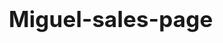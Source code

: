 # Miguel-sales-page
<!DOCTYPE html>
<html lang="en">
<head>
    <meta charset="UTF-8">
    <meta name="viewport" content="width=device-width, initial-scale=1.0">
    <title>From $500K to $1M in 31 Days - Build & Boost Method</title>
    <style>
        /* CSS Reset */
        * {
            margin: 0;
            padding: 0;
            box-sizing: border-box;
        }

        html, body {
            overflow-x: hidden;
            font-family: -apple-system, BlinkMacSystemFont, 'Segoe UI', Roboto, Oxygen, Ubuntu, Cantarell, sans-serif;
            line-height: 1.6;
            color: #2c2c2c;
        }

        /* Layout Containers */
        .container {
            width: 100%;
            max-width: 1200px;
            margin: 0 auto;
            padding: 0 2rem;
        }

        .section {
            width: 100%;
            padding: 3rem 0;
        }

        /* Typography */
        h1 {
            font-size: 2.5rem;
            font-weight: 700;
            line-height: 1.2;
            margin-bottom: 1rem;
        }

        h2 {
            font-size: 2rem;
            font-weight: 700;
            line-height: 1.3;
            margin-bottom: 1.5rem;
            color: #1a1a1a;
        }

        h3 {
            font-size: 1.5rem;
            font-weight: 600;
            margin-bottom: 1rem;
        }

        p {
            font-size: 1.1rem;
            margin-bottom: 1.5rem;
            max-width: 65ch;
        }

        .large-text {
            font-size: 1.3rem;
            font-weight: 500;
        }

        /* Hero Section */
        .hero {
            background: linear-gradient(135deg, #667eea 0%, #764ba2 100%);
            color: white;
            text-align: center;
            padding: 4rem 0;
        }

        .preheader {
            font-size: 1rem;
            font-weight: 500;
            margin-bottom: 1rem;
            opacity: 0.9;
        }

        .hero h1 {
            color: white;
            margin-bottom: 1.5rem;
        }

        .hero .subheader {
            font-size: 1.2rem;
            margin-bottom: 2rem;
            opacity: 0.95;
        }

        .vsl-container {
            margin: 2rem 0;
            position: relative;
            display: flex;
            justify-content: center;
            width: 100%;
        }

        .vsl-icon {
            width: 200px;
            height: 120px;
            background: #000;
            border-radius: 10px;
            position: relative;
            cursor: pointer;
            transition: transform 0.3s ease;
        }

        .vsl-icon:hover {
            transform: scale(1.05);
        }

        .play-button {
            position: absolute;
            top: 50%;
            left: 50%;
            transform: translate(-50%, -50%);
            width: 40px;
            height: 40px;
            background: rgba(255, 255, 255, 0.9);
            border-radius: 50%;
            display: flex;
            align-items: center;
            justify-content: center;
        }

        .play-button::after {
            content: '';
            width: 0;
            height: 0;
            border-left: 12px solid #333;
            border-top: 8px solid transparent;
            border-bottom: 8px solid transparent;
            margin-left: 2px;
        }

        /* Buttons */
        .cta-button {
            display: inline-block;
            padding: 1rem 2.5rem;
            font-size: 1.2rem;
            font-weight: 700;
            text-decoration: none;
            border-radius: 8px;
            transition: all 0.3s ease;
            cursor: pointer;
            border: none;
            text-align: center;
        }

        .cta-primary {
            background: #ff6b6b;
            color: white;
        }

        .cta-primary:hover {
            background: #ff5252;
            transform: translateY(-2px);
        }

        .cta-secondary {
            background: #4ecdc4;
            color: white;
        }

        .cta-secondary:hover {
            background: #45b7aa;
            transform: translateY(-2px);
        }

        /* Content Sections */
        .problem-section {
            background: #f8f9fa;
        }

        .origin-section {
            background: white;
        }

        .solution-section {
            background: #f1f3f4;
        }

        .product-section {
            background: white;
        }

        .offer-section {
            background: linear-gradient(135deg, #667eea 0%, #764ba2 100%);
            color: white;
        }

        .offer-section h2,
        .offer-section h3 {
            color: white;
        }

        .faq-section {
            background: #f8f9fa;
        }

        /* Bullets and Lists */
        .bullet-list {
            list-style: none;
            margin: 2rem 0;
        }

        .bullet-list li {
            margin-bottom: 1.5rem;
            padding-left: 2rem;
            position: relative;
        }

        .bullet-list li::before {
            content: '✓';
            position: absolute;
            left: 0;
            color: #4ecdc4;
            font-weight: bold;
            font-size: 1.2rem;
        }

        /* Emphasis Styles */
        .bold {
            font-weight: 700;
        }

        .italic {
            font-style: italic;
        }

        .caps {
            text-transform: uppercase;
            letter-spacing: 1px;
        }

        .highlight {
            background: linear-gradient(120deg, #a8e6cf 0%, #dcedc8 100%);
            padding: 0.2rem 0.5rem;
            border-radius: 4px;
        }

        /* Testimonials */
        .testimonial {
            background: white;
            padding: 2rem;
            border-radius: 10px;
            box-shadow: 0 4px 15px rgba(0,0,0,0.1);
            margin: 2rem 0;
            border-left: 4px solid #4ecdc4;
        }

        .testimonial-text {
            font-style: italic;
            font-size: 1.1rem;
            margin-bottom: 1rem;
        }

        .testimonial-author {
            font-weight: 600;
            color: #666;
        }

        /* FAQ */
        .faq-item {
            background: white;
            margin-bottom: 1.5rem;
            border-radius: 8px;
            padding: 1.5rem;
            box-shadow: 0 2px 10px rgba(0,0,0,0.05);
        }

        .faq-question {
            font-weight: 600;
            font-size: 1.2rem;
            margin-bottom: 0.5rem;
            color: #333;
        }

        /* Mobile Responsiveness */
        @media (max-width: 1024px) {
            .container {
                padding: 0 1.5rem;
            }
            
            h1 {
                font-size: 2.2rem;
            }
            
            h2 {
                font-size: 1.8rem;
            }
        }

        @media (max-width: 768px) {
            .container {
                padding: 0 1rem;
            }
            
            h1 {
                font-size: 1.8rem;
            }
            
            h2 {
                font-size: 1.5rem;
            }
            
            p, .large-text {
                font-size: 1rem;
            }
            
            .section {
                padding: 2rem 0;
            }
            
            .hero {
                padding: 3rem 0;
            }
            
            .cta-button {
                padding: 0.8rem 2rem;
                font-size: 1.1rem;
            }
            
            .vsl-icon {
                width: 160px;
                height: 100px;
            }
        }

        @media (max-width: 480px) {
            h1 {
                font-size: 1.6rem;
            }
            
            h2 {
                font-size: 1.3rem;
            }
            
            .bullet-list li {
                padding-left: 1.5rem;
            }
        }
    </style>
</head>
<body>
    <!-- HERO SECTION -->
    <section class="hero">
        <div class="container">
            <div class="preheader">
                Attention: E-Commerce Brand Owners Doing $30K-$500K+ Per Month
            </div>
            
            <h1>How One Brand Went From $500K to $1M Per Month in Just 31 Days Using Our "Build & Boost" Method</h1>
            
            <div class="subheader large-text">
                Finally scale past your revenue plateau without burning through ad budgets or hiring unreliable agencies
            </div>
            
            <div class="vsl-container">
                <div class="vsl-icon">
                    <div class="play-button"></div>
                </div>
            </div>
            
            <div style="text-align: center; width: 100%;">
                <a href="#offer" class="cta-button cta-primary">Get Your Brand Assessment Now</a>
            </div>
        </div>
    </section>

    <!-- PROBLEM IDENTIFICATION -->
    <section class="section problem-section">
        <div class="container">
            <h2>Why Most E-Commerce Brands Hit a Wall at $100K-$500K Per Month</h2>
            
            <p class="large-text">You're watching your monthly numbers... and they're stuck.</p>
            
            <p>Maybe you hit $100K last month. Maybe you're pushing $500K. But every time you try to scale beyond that ceiling, something breaks.</p>
            
            <p>Your ad spend goes up... but your ROAS tanks.</p>
            
            <p>You increase budgets... but you're just buying more expensive customers.</p>
            
            <p>You've tried hiring agencies. They promise the moon, take your money, and six months later you're in the same place—or worse.</p>
            
            <p><span class="bold">Here's what's really happening:</span></p>
            
            <p>Most brands (and the agencies they hire) are trying to <span class="italic">"boost"</span> before they <span class="italic">"build."</span></p>
            
            <p>They're pouring gasoline on a broken engine and wondering why it won't go faster.</p>
            
            <p>Meanwhile, the clock is ticking. Peak season is coming. Your competitors are scaling. And every day you stay stuck is costing you <span class="bold">thousands</span> in missed revenue.</p>
            
            <p>But what if I told you there's a completely different way?</p>
            
            <p>A method that fixes the foundation FIRST... then scales it predictably?</p>
            
            <div class="testimonial">
                <div class="testimonial-text">
                    "I was stuck at $300K per month for 8 months. Every agency I hired just wasted my budget. In 45 days with Build & Boost, we hit $750K and our ROAS actually improved."
                </div>
                <div class="testimonial-author">
                    — Sarah M., Beauty Brand Owner
                </div>
            </div>
        </div>
    </section>

    <!-- ORIGIN STORY -->
    <section class="section origin-section">
        <div class="container">
            <h2>The $2.7 Million Breakthrough That Changed Everything</h2>
            
            <p>Three years ago, I was exactly where you are now.</p>
            
            <p>I had a client—a supplements brand doing about $500K per month. Good product, decent margins, but completely stuck.</p>
            
            <p>We'd tried everything. Split testing ads. New creative angles. Different audiences. Hiring "Facebook experts."</p>
            
            <p>Nothing worked. We'd scale up, ROAS would crash, we'd scale back down.</p>
            
            <p>Then Black Friday was coming. The owner was panicking. He said, <span class="italic">"If we don't crack this, I'm shutting down the ad spend and going back to organic only."</span></p>
            
            <p>That's when I realized we were doing everything backwards.</p>
            
            <p><span class="bold">Instead of trying to scale what was broken, I decided to rebuild it from scratch.</span></p>
            
            <p>First, I consolidated his fragmented ad account. Instead of 47 different campaigns competing against each other, we created ONE campaign per country with Campaign Budget Optimization.</p>
            
            <p>Then I audited every winning creative from the past 2 years—even the ones his previous agency said were "dead." Turns out, 30% of them still had juice.</p>
            
            <p>But here's the real breakthrough...</p>
            
            <p>Instead of discounting the products to increase conversions, we created a <span class="bold">high-perceived-value gift</span> that only activated when customers hit our ideal average order value.</p>
            
            <p>No more race-to-the-bottom pricing. No more margin destruction.</p>
            
            <p>The result?</p>
            
            <p><span class="caps bold">$2.7 million in the first 14 days of Black Friday.</span></p>
            
            <p>We only stopped because they sold out of inventory.</p>
            
            <p>That's when the "Build & Boost" method was born.</p>
        </div>
    </section>

    <!-- SOLUTION REVELATION -->
    <section class="section solution-section">
        <div class="container">
            <h2>The Build & Boost Method: Why It Works When Everything Else Fails</h2>
            
            <p>Here's what makes Build & Boost different from every other scaling strategy:</p>
            
            <p><span class="bold">Phase 1: BUILD</span> (Fix the foundation first)</p>
            
            <ul class="bullet-list">
                <li><span class="bold">Account Consolidation:</span> Combine scattered campaigns into streamlined, machine-learning-optimized structures that actually scale</li>
                <li><span class="bold">Winner Resurrection:</span> Audit and reactivate proven creative assets your current agency probably threw away</li>
                <li><span class="bold">Offer Engineering:</span> Design high-AOV offers using free gifts instead of discounts—maintain margins while boosting conversions</li>
                <li><span class="bold">Unit Economics Optimization:</span> Lock in profitable numbers before spending a dime on scaling</li>
            </ul>
            
            <p><span class="bold">Phase 2: BOOST</span> (Scale what's proven)</p>
            
            <ul class="bullet-list">
                <li><span class="bold">Disciplined Budget Scaling:</span> 20% increments with hourly monitoring—no more "spray and pray"</li>
                <li><span class="bold">Creative Format Optimization:</span> Static ads for volume, viral content for top-of-funnel—each with a specific job</li>
                <li><span class="bold">Real-Time Optimization:</span> Catch diminishing returns before they kill your ROAS</li>
                <li><span class="bold">Inventory-Aware Scaling:</span> Never get caught sold-out during your biggest revenue days</li>
            </ul>
            
            <p>Why does this work when traditional methods fail?</p>
            
            <p><span class="bold">Because it leverages Facebook's machine learning instead of fighting it.</span></p>
            
            <p>When you consolidate campaigns and feed the algorithm clean, consistent data, it gets smarter faster. When you scale gradually instead of jumping budgets, you stay in the "learning sweet spot."</p>
            
            <p>The results speak for themselves:</p>
            
            <ul class="bullet-list">
                <li>$500K to $1M monthly revenue in 31 days</li>
                <li>5x ROAS maintained at scale</li>
                <li>$2.7M in 14 days during peak season</li>
                <li>No budget waste, no margin destruction</li>
            </ul>
            
            <div class="testimonial">
                <div class="testimonial-text">
                    "The consolidation alone improved our ROAS by 40%. Then the offer engineering took us from $180 AOV to $280 AOV. We're doing numbers I never thought possible."
                </div>
                <div class="testimonial-author">
                    — Marcus T., Fitness Equipment Brand
                </div>
            </div>
        </div>
    </section>

    <!-- PRODUCT INTRODUCTION -->
    <section class="section product-section">
        <div class="container">
            <h2>Introducing the Build & Boost Scaling System</h2>
            
            <p class="large-text">The exact method we used to take brands from plateaued growth to predictable 7-figure months.</p>
            
            <p>Look, you have two choices when it comes to scaling past your current ceiling:</p>
            
            <p><span class="bold">Choice #1:</span> Keep doing what you're doing and hope something changes. (Spoiler: it won't.)</p>
            
            <p><span class="bold">Choice #2:</span> Implement the same proven system that's generated over $50M in additional revenue for our clients.</p>
            
            <p>The Build & Boost System gives you everything you need:</p>
            
            <h3>Done-For-You Implementation</h3>
            <ul class="bullet-list">
                <li><span class="bold">Complete account audit and consolidation:</span> We rebuild your campaigns from scratch using proven structures that scale</li>
                <li><span class="bold">Creative asset resurrection:</span> We'll find the hidden gems in your old campaigns and make them profitable again</li>
                <li><span class="bold">Custom offer engineering:</span> We design high-AOV offers specific to your brand and margins</li>
                <li><span class="bold">Hands-on scaling management:</span> Our team monitors and optimizes your campaigns daily during scaling phases</li>
            </ul>
            
            <h3>DIY Training Path</h3>
            <ul class="bullet-list">
                <li><span class="bold">Complete Build & Boost framework:</span> Step-by-step system to implement everything yourself</li>
                <li><span class="bold">Campaign structure templates:</span> Copy-paste setups for every type of e-commerce brand</li>
                <li><span class="bold">Offer engineering toolkit:</span> Frameworks to create compelling, high-AOV offers for your specific niche</li>
                <li><span class="bold">Scaling playbook:</span> Exact budget increase schedules and monitoring protocols</li>
            </ul>
            
            <p>This isn't another course with generic advice. This isn't another agency that treats your account like a commodity.</p>
            
            <p>This is the proven system that took a $500K/month supplements brand to $1M in 31 days.</p>
            
            <p>The same method that generated $2.7M in 14 days during Black Friday.</p>
            
            <p>The exact framework that's helped dozens of e-commerce brands break through their revenue ceilings.</p>
        </div>
    </section>

    <!-- OFFER STRUCTURE -->
    <section id="offer" class="section offer-section">
        <div class="container">
            <h2>How to Get Started Today</h2>
            
            <p class="large-text">Here's exactly what happens when you book your Brand Assessment call:</p>
            
            <ul class="bullet-list">
                <li><span class="bold">Complete Revenue Audit:</span> We'll analyze your current setup and identify exactly what's keeping you stuck</li>
                <li><span class="bold">Custom Scaling Plan:</span> You'll leave the call with a specific roadmap to your next revenue milestone</li>
                <li><span class="bold">Implementation Options:</span> Choose between done-for-you service or DIY training based on your needs and budget</li>
                <li><span class="bold">No-Obligation Assessment:</span> Get real insights about your business whether you work with us or not</li>
            </ul>
            
            <p><span class="bold">100% Money-Back Promise:</span> If you implement our Build & Boost method and don't see measurable improvement in your scaling ability within 60 days, we'll refund every penny.</p>
            
            <p><span class="bold caps">Limited Spots Available This Month</span></p>
            
            <p>Due to the hands-on nature of our done-for-you service, we only take on 8 new clients per month. With Black Friday approaching, spots are filling fast.</p>
            
            <div style="text-align: center; margin: 3rem 0;">
                <a href="#" class="cta-button cta-primary" style="font-size: 1.3rem; padding: 1.2rem 3rem;">Book Your Brand Assessment Call</a>
            </div>
        </div>
    </section>

    <!-- FAQ SECTION -->
    <section class="section faq-section">
        <div class="container">
            <h2>Everything You're Wondering About Build & Boost</h2>
            
            <div class="faq-item">
                <div class="faq-question">How is this different from hiring another Facebook ads agency?</div>
                <p>Most agencies just manage your current setup—they don't rebuild it. Build & Boost completely reconstructs your foundation before scaling. Plus, our DIY option teaches you the system so you're never dependent on agencies again.</p>
            </div>
            
            <div class="faq-item">
                <div class="faq-question">What if my business is too small/too big for this to work?</div>
                <p>The method works for any e-commerce brand doing $30K+ per month. We've scaled brands from $50K to $2M monthly using the same core principles. The tactics adjust to your size, but the framework remains the same.</p>
            </div>
            
            <div class="faq-item">
                <div class="faq-question">How long does it take to see results?</div>
                <p>The Build phase typically takes 2-3 weeks. The Boost phase can show results within days once implemented. Our fastest case study went from $500K to $1M in 31 days, but every brand is different based on their starting foundation.</p>
            </div>
            
            <div class="faq-item">
                <div class="faq-question">What if I've already tried consolidating campaigns before?</div>
                <p>Most people consolidate incorrectly—they just merge campaigns without fixing the underlying issues. Our consolidation method includes creative audits, offer optimization, and proper machine learning setup. It's not just about fewer campaigns; it's about smarter campaigns.</p>
            </div>
            
            <div class="faq-item">
                <div class="faq-question">Do you guarantee specific revenue numbers?</div>
                <p>We guarantee improvement in your scaling ability and ROAS efficiency. Specific revenue depends on your product, market, and implementation. But if you don't see measurable improvement in 60 days, we'll refund your investment completely.</p>
            </div>
            
            <div style="text-align: center; margin: 3rem 0;">
                <a href="#" class="cta-button cta-secondary" style="font-size: 1.2rem; padding: 1rem 2.5rem;">Get Your Free Brand Assessment</a>
                <p style="margin-top: 1rem; font-size: 0.9rem; opacity: 0.8;">No credit card required. No pitch fest. Just real insights about your scaling potential.</p>
            </div>
        </div>
    </section>

</body>
</html>
